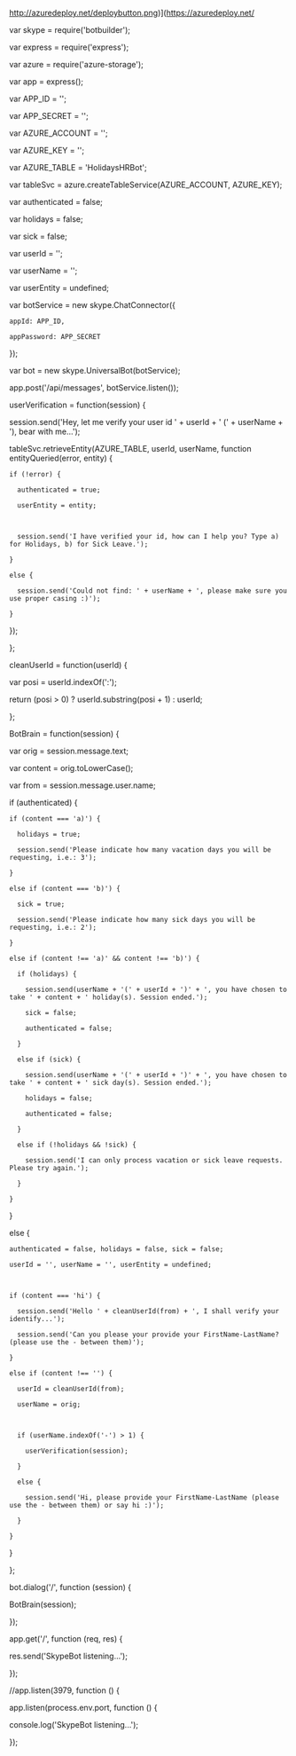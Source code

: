 

http://azuredeploy.net/deploybutton.png)](https://azuredeploy.net/

var skype = require('botbuilder');

var express = require('express');

var azure = require('azure-storage');



var app = express();



var APP_ID = '';

var APP_SECRET = '';



var AZURE_ACCOUNT = '';

var AZURE_KEY = '';

var AZURE_TABLE = 'HolidaysHRBot';



var tableSvc = azure.createTableService(AZURE_ACCOUNT, AZURE_KEY);



var authenticated = false;

var holidays = false;

var sick = false;

var userId = '';

var userName = '';

var userEntity = undefined;



var botService = new skype.ChatConnector({

    appId: APP_ID,

    appPassword: APP_SECRET

});



var bot = new skype.UniversalBot(botService);



app.post('/api/messages', botService.listen());



userVerification = function(session) {

  session.send('Hey, let me verify your user id ' + userId + ' (' + userName + '), bear with me...');



  tableSvc.retrieveEntity(AZURE_TABLE, userId, userName, function entityQueried(error, entity) {

    if (!error) {

      authenticated = true;

      userEntity = entity;



      session.send('I have verified your id, how can I help you? Type a) for Holidays, b) for Sick Leave.');

    }

    else {

      session.send('Could not find: ' + userName + ', please make sure you use proper casing :)');

    }

  });

};



cleanUserId = function(userId) {

  var posi = userId.indexOf(':');

  return (posi > 0) ? userId.substring(posi + 1) : userId;

};



BotBrain = function(session) {

  var orig = session.message.text;

  var content = orig.toLowerCase();

  var from = session.message.user.name;

  

  if (authenticated) {

    if (content === 'a)') {

      holidays = true;

      session.send('Please indicate how many vacation days you will be requesting, i.e.: 3');

    }

    else if (content === 'b)') {

      sick = true;

      session.send('Please indicate how many sick days you will be requesting, i.e.: 2');

    }

    else if (content !== 'a)' && content !== 'b)') {

      if (holidays) {

        session.send(userName + '(' + userId + ')' + ', you have chosen to take ' + content + ' holiday(s). Session ended.');

        sick = false;

        authenticated = false;

      }

      else if (sick) {

        session.send(userName + '(' + userId + ')' + ', you have chosen to take ' + content + ' sick day(s). Session ended.');

        holidays = false;

        authenticated = false;

      }

      else if (!holidays && !sick) {

        session.send('I can only process vacation or sick leave requests. Please try again.');

      }

    }

  }

  else {

    authenticated = false, holidays = false, sick = false;

    userId = '', userName = '', userEntity = undefined;



    if (content === 'hi') {

      session.send('Hello ' + cleanUserId(from) + ', I shall verify your identify...');

      session.send('Can you please your provide your FirstName-LastName? (please use the - between them)');

    }

    else if (content !== '') {

      userId = cleanUserId(from);

      userName = orig;



      if (userName.indexOf('-') > 1) {

        userVerification(session);

      }

      else {

        session.send('Hi, please provide your FirstName-LastName (please use the - between them) or say hi :)');

      }

    }

  }

};



bot.dialog('/', function (session) {

  BotBrain(session);

});



app.get('/', function (req, res) {

  res.send('SkypeBot listening...');

});



//app.listen(3979, function () {

app.listen(process.env.port, function () {

  console.log('SkypeBot listening...');

});


